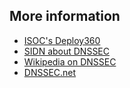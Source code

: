 ## More information
* [ISOC's Deploy360](http://www.internetsociety.org/deploy360/dnssec/)
* [SIDN about DNSSEC](https://www.sidn.nl/a/internet-security/dnssec?language_id=2)
* [Wikipedia on DNSSEC](https://en.wikipedia.org/wiki/Domain_Name_System_Security_Extensions)
* [DNSSEC.net](http://www.dnssec.net/)
